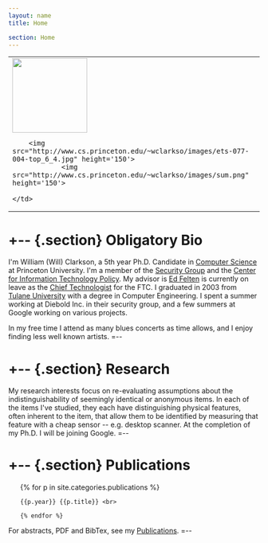 ```yaml
---
layout: name
title: Home

section: Home
---
```



<table border='0'>
<tr>
	<td>
		<img src="http://www.cs.princeton.edu/~wclarkso/images/mona_30s.png" height='150'>

		<img src="http://www.cs.princeton.edu/~wclarkso/images/ets-077-004-top_6_4.jpg" height='150'>
				<img src="http://www.cs.princeton.edu/~wclarkso/images/sum.png" height='150'>

	</td>
</tr>
</table>

+-- {.section}
Obligatory Bio
=======
I'm William (Will) Clarkson, a 5th year Ph.D. Candidate in <a href="http://www.cs.princeton.edu">Computer Science</a> at Princeton University. I'm a member of the [Security Group](http://security.cs.princeton.edu) and the [Center for Information Technology Policy](http://citp.princeton.edu). My advisor is [Ed Felten](http://cs.princeton.edu/~felten/) is currently on leave as the <a href="http://www.ftc.gov/opa/2010/11/cted.shtm">Chief Technologist</a> for the FTC. I graduated in 2003 from <a href="http://www.tulane.edu">Tulane University</a> with a degree in Computer Engineering. I spent a summer working at Diebold Inc. in their security group, and a few summers at Google working on various projects.

In my free time I attend as many blues concerts as time allows, and I enjoy finding less well known artists. 
=--

+-- {.section}
Research
=======
My research interests focus on re-evaluating  assumptions about the indistinguishability of seemingly identical or anonymous items. In each of the items I've studied, they each have distinguishing physical features, often inherent to the item, that allow them to be identified by measuring that feature with a cheap sensor -- e.g. desktop scanner. At the completion of my Ph.D. I will be joining Google.
=--

+-- {.section}
Publications
========
<ul>
 	{% for p in site.categories.publications %}
    
    {{p.year}} {{p.title}} <br>

	{% endfor %}
</ul>
For abstracts, PDF and BibTex, see my <a href="http://www.cs.princeton.edu/~wclarkso/publications/index.html">Publications</a>.
=--
